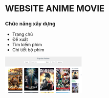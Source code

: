 # WEBSITE ANIME MOVIE


### Chức năng xây dựng
- Trang chủ
- Đề xuất
- Tìm kiếm phim
- Chi tiết bộ phim

<img src="/img/img1.png" alt="..." width="250" />